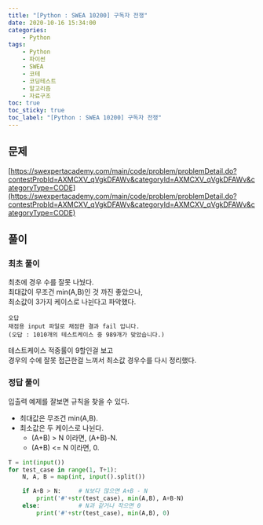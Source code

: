 ```yaml
---
title: "[Python : SWEA 10200] 구독자 전쟁"
date: 2020-10-16 15:34:00
categories:
    - Python
tags:
    - Python
    - 파이썬
    - SWEA
    - 코테
    - 코딩테스트
    - 알고리즘
    - 자료구조
toc: true
toc_sticky: true
toc_label: "[Python : SWEA 10200] 구독자 전쟁"
---
```

## 문제
[https://swexpertacademy.com/main/code/problem/problemDetail.do?contestProbId=AXMCXV_qVgkDFAWv&categoryId=AXMCXV_qVgkDFAWv&categoryType=CODE](https://swexpertacademy.com/main/code/problem/problemDetail.do?contestProbId=AXMCXV_qVgkDFAWv&categoryId=AXMCXV_qVgkDFAWv&categoryType=CODE)

## 풀이
### 최초 풀이
최초에 경우 수를 잘못 나눴다.  
최대값이 무조건 min(A,B)인 것 까진 좋았으나,  
최소값이 3가지 케이스로 나뉜다고 파악했다.  

```
오답
채점용 input 파일로 채점한 결과 fail 입니다.
(오답 : 1010개의 테스트케이스 중 989개가 맞았습니다.)
```

테스트케이스 적중률이 9할인걸 보고  
경우의 수에 잘못 접근한걸 느껴서 최소값 경우수를 다시 정리했다.  

### 정답 풀이
입출력 예제를 잘보면 규칙을 찾을 수 있다.  

- 최대값은 무조건 min(A,B).
- 최소값은 두 케이스로 나뉜다.
    - (A+B) > N 이라면, (A+B)-N.
    - (A+B) <= N 이라면, 0.

```python
T = int(input())
for test_case in range(1, T+1):
    N, A, B = map(int, input().split())

    if A+B > N:     # N보다 많으면 A+B - N
        print('#'+str(test_case), min(A,B), A+B-N)
    else:           # N과 같거나 작으면 0
        print('#'+str(test_case), min(A,B), 0)
```